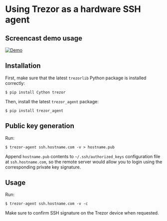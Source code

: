 # Using Trezor as a hardware SSH agent

## Screencast demo usage

[![Demo](https://asciinema.org/a/22959.png)](https://asciinema.org/a/22959)

## Installation

First, make sure that the latest `trezorlib` Python package
is installed correctly:

	$ pip install Cython trezor

Then, install the latest `trezor_agent` package:

	$ pip install trezor_agent

## Public key generation

Run:

	$ trezor-agent ssh.hostname.com -v > hostname.pub

Append `hostname.pub` contents to `~/.ssh/authorized_keys`
configuration file at `ssh.hostname.com`, so the remote server
would allow you to login using the corresponding private key signature.

## Usage

Run:

	$ trezor-agent ssh.hostname.com -v -c

Make sure to confirm SSH signature on the Trezor device when requested.
